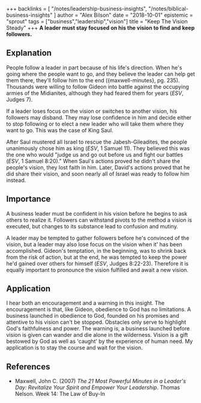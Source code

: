 +++
backlinks = [
  "/notes/leadership-business-insights",
  "/notes/biblical-business-insights"
]
author = "Alex Bilson"
date = "2018-10-01"
epistemic = "sprout"
tags = ["business","leadership","vision"]
title = "Keep The Vision Steady"
+++
**A leader must stay focused on his the vision to find and keep followers.**

## Explanation

People follow a leader in part because of his life's direction.  When he's going where the people want to go, and they believe the leader can help get them there, they'll follow him to the end ({maxwell-minutes}, pg. 235).  Thousands were willing to follow Gideon into battle against the occupying armies of the Midianites, although they had feared them for years (_ESV_, Judges 7).

If a leader loses focus on the vision or switches to another vision, his followers may disband.  They may lose confidence in him and decide either to stop following or to elect a new leader who will take them where they want to go.  This was the case of King Saul.

After Saul mustered all Israel to rescue the Jabesh-Gileadites, the people unanimously chose him as king (_ESV_, 1 Samuel 11).  They believed this was the one who would "judge us and go out before us and fight our battles (_ESV_, 1 Samuel 8:20)."  When Saul's actions proved he didn't share the people's vision, they lost faith in him.  Later, David's actions proved that he did share their vision, and soon nearly all of Israel was ready to follow him instead.

## Importance

A business leader must be confident in his vision before he begins to ask others to realize it.  Followers can withstand pivots to the method a vision is executed, but changes to its substance lead to confusion and mutiny.

A leader may be tempted to gather followers before he's convinced of the vision, but a leader may also lose focus on the vision when it' has been accomplished.  Gideon's temptation, in the beginning, was to shrink back from the risk of action, but at the end, he was tempted to keep the power he'd gained over others for himself (_ESV_, Judges 8:22-23).  Therefore it is equally important to pronounce the vision fulfilled and await a new vision.

## Application

I hear both an encouragement and a warning in this insight.  The encouragement is that, like Gideon, obedience to God has no limitations.  A business launched in obedience to God, founded on his promises and attentive to his vision can't be stopped.  Obstacles only serve to highlight God's faithfulness and power.  The warning is, a business launched before vision is given can wander and die alone in the wilderness.  Vision is a gift bestowed by God as well as 'caught' by the experience of human need.  My application is to stay the course and wait for the vision.

## References

- Maxwell, John C. (2007) _The 21 Most Powerful Minutes in a Leader's Day: Revitalize Your Spirit and Empower Your Leadership_. Thomas Nelson. Week 14: The Law of Buy-In
